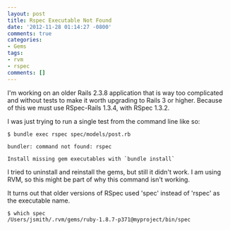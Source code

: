 ```yaml
---
layout: post
title: Rspec Executable Not Found
date: '2012-11-28 01:14:27 -0800'
comments: true
categories:
- Gems
tags:
- rvm
- rspec
comments: []
---
```

I'm working on an older Rails 2.3.8 application that is way too complicated and
without tests to make it worth upgrading to Rails 3 or higher. Because of this
we must use RSpec-Rails 1.3.4, with RSpec 1.3.2.

I was just trying to run a single test from the command line like so:

```shell
$ bundle exec rspec spec/models/post.rb

bundler: command not found: rspec

Install missing gem executables with `bundle install`
```

<!--more-->

I tried to uninstall and reinstall the gems, but still it didn't work. I am
using RVM, so this might be part of why this command isn't working.

It turns out that older versions of RSpec used 'spec' instead of 'rspec' as the
executable name.

```shell
$ which spec
/Users/jsmith/.rvm/gems/ruby-1.8.7-p371@myproject/bin/spec
```
